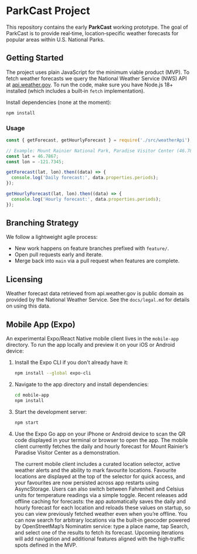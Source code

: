 # ParkCast Project

This repository contains the early **ParkCast** working prototype. The goal of ParkCast is to provide real‑time, location‑specific weather forecasts for popular areas within U.S. National Parks.

## Getting Started

The project uses plain JavaScript for the minimum viable product (MVP). To fetch weather forecasts we query the National Weather Service (NWS) API at [api.weather.gov](https://api.weather.gov). To run the code, make sure you have Node.js 18+ installed (which includes a built‑in `fetch` implementation).

Install dependencies (none at the moment):

```bash
npm install
```

### Usage

```js
const { getForecast, getHourlyForecast } = require('./src/weatherApi');

// Example: Mount Rainier National Park, Paradise Visitor Center (46.7867° N, 121.7345° W)
const lat = 46.7867;
const lon = -121.7345;

getForecast(lat, lon).then((data) => {
  console.log('Daily forecast:', data.properties.periods);
});

getHourlyForecast(lat, lon).then((data) => {
  console.log('Hourly forecast:', data.properties.periods);
});
```

## Branching Strategy

We follow a lightweight agile process:

* New work happens on feature branches prefixed with `feature/`.
* Open pull requests early and iterate.
* Merge back into `main` via a pull request when features are complete.

## Licensing

Weather forecast data retrieved from api.weather.gov is public domain as provided by the National Weather Service. See the `docs/legal.md` for details on using this data.

## Mobile App (Expo)

An experimental Expo/React Native mobile client lives in the `mobile-app` directory. To run the app locally and preview it on your iOS or Android device:

1. Install the Expo CLI if you don't already have it:

   ```bash
   npm install --global expo-cli
   ```

2. Navigate to the app directory and install dependencies:

   ```bash
   cd mobile-app
   npm install
   ```

3. Start the development server:

   ```bash
   npm start
   ```

4. Use the Expo Go app on your iPhone or Android device to scan the QR code displayed in your terminal or browser to open the app. The mobile client currently fetches the daily and hourly forecast for Mount Rainier’s Paradise Visitor Center as a demonstration.

    The current mobile client includes a curated location selector, active weather alerts and the ability to mark favourite locations.  Favourite locations are displayed at the top of the selector for quick access, and your favourites are now persisted across app restarts using AsyncStorage.  Users can also switch between Fahrenheit and Celsius units for temperature readings via a simple toggle.  Recent releases add offline caching for forecasts: the app automatically saves the daily and hourly forecast for each location and reloads these values on startup, so you can view previously fetched weather even when you’re offline.  You can now search for arbitrary locations via the built‑in geocoder powered by OpenStreetMap’s Nominatim service: type a place name, tap Search, and select one of the results to fetch its forecast.  Upcoming iterations will add navigation and additional features aligned with the high‑traffic spots defined in the MVP.